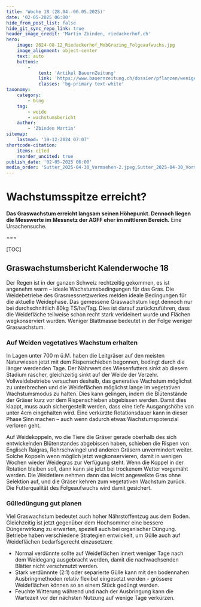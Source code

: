 ```yaml
---
title: 'Woche 18 (28.04.-06.05.2025)'
date: '02-05-2025 06:00'
hide_from_post_list: false
hide_git_sync_repo_link: true
header_image_credit: 'Martin Zbinden, riedackerhof.ch'
hero:
    image: 2024-08-12_Riedackerhof_MobGrazing_Folgeaufwuchs.jpg
    image_alignment: object-center
    text: auto
    buttons:
        -
            text: 'Artikel BauernZeitung'
            link: 'https://www.bauernzeitung.ch/dossier/pflanzen/weniger-verzehr-und-tiefere-naehrwerte-550344'
            classes: 'bg-primary text-white'
taxonomy:
    category:
        - blog
    tag:
        - weide
        - wachstumsbericht
    author:
        - 'Zbinden Martin'
sitemap:
    lastmod: '19-12-2024 07:07'
shortcode-citation:
    items: cited
    reorder_uncited: true
publish_date: '02-05-2025 06:00'
media_order: 'Sutter_2025-04-30_Vormaehen-2.jpeg,Sutter_2025-04-30_Vormaehen-3.jpeg,Sutter_2025-04-30_Vormaehen-1.jpeg'
---
```


# Wachstumsspitze erreicht?

**Das Graswachstum erreicht langsam seinen Höhepunkt. Dennoch liegen die Messwerte im Messnetz der AGFF eher im mittleren Bereich.** Eine Ursachensuche.

===


[TOC]

## Graswachstumsbericht Kalenderwoche 18

Der Regen ist in der ganzen Schweiz rechtzeitig gekommen, es ist angenehm warm – ideale Wachstumsbedingungen für das Gras. Die Weidebetriebe des Grasmessnetzwerkes melden ideale Bedingungen für die aktuelle Weidephase. Das gemessene Graswachstum liegt dennoch nur bei durchschnittlich 80kg TS/ha/Tag. Dies ist darauf zurückzuführen, dass die Weidefläche teilweise schon recht stark verkleinert wurde und Flächen wegkonserviert wurden. Weniger Blattmasse bedeutet in der Folge weniger Graswachstum. 

### Auf Weiden vegetatives Wachstum erhalten
In Lagen unter 700 m ü.M. haben die Leitgräser auf den meisten Naturwiesen jetzt mit dem Rispenschieben begonnen, bedingt durch die länger werdenden Tage. Der Nährwert des Wiesenfutters sinkt ab diesem Stadium rascher, gleichzeitig sinkt auf der Weide der Verzehr. Vollweidebetriebe versuchen deshalb, das generative Wachstum möglichst zu unterbrechen und die Weideflächen möglichst lange im vegetativen Wachstumsmodus zu halten. Dies kann gelingen, indem die Blütenstände der Gräser kurz vor dem Rispenschieben abgebissen werden. Damit dies klappt, muss auch sichergestellt werden, dass eine tiefe Ausgangshöhe von unter 4cm eingehalten wird. Eine verkürzte Rotationsdauer kann in dieser Phase Sinn machen – auch wenn dadurch etwas Wachstumspotenzial verloren geht.

Auf Weidekoppeln, wo die Tiere die Gräser gerade oberhalb des sich entwickelnden Blütenstandes abgebissen haben, schieben die Rispen von Englisch Raigras, Rohrschwingel und anderen Gräsern unvermindert weiter. Solche Koppeln wenn möglich jetzt wegkonservieren, damit in wenigen Wochen wieder Weidegras zur Verfügung steht. Wenn die Koppel in der Rotation bleiben soll, dann kann sie jetzt bei trockenem Wetter vorgemäht werden. Die Weidetiere nehmen dann das leicht angewelkte Gras ohne Selektion auf, und die Gräser kehren zum vegetativen Wachstum zurück. Die Futterqualität des Folgeaufwuchs wird damit gesichert.

### Gülledüngung gut planen
Viel Graswachstum bedeutet auch hoher Nährstoffentzug aus dem Boden. Gleichzeitig ist jetzt gegenüber dem Hochsommer eine bessere Düngerwirkung zu erwarten, speziell auch bei organischer Düngung. Betriebe haben verschiedene Strategien entwickelt, um Gülle auch auf Weideflächen bedarfsgerecht einzusetzen:
- Normal verdünnte sollte auf Weideflächen innert weniger Tage nach dem Weidegang ausgebracht werden, damit die nachwachsenden Blätter nicht verschmutzt werden.  
- Stark verdünnnte (2:1) oder separierte Gülle kann mit den bodennahen Ausbringmethoden relativ flexibel eingesetzt werden - grössere Weideflächen können so an einem Stück gedüngt werden.
- Feuchte Witterung während und nach der Ausbringung kann die Wartezeit vor der nächsten Nutzung auf wenige Tage verkürzen.